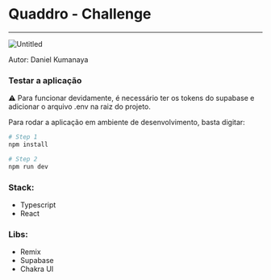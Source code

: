# Quaddro - Challenge

---

![Untitled](https://github.com/kumanaya/quaddro-challenge/blob/main/media/banner.png?raw=true)

Autor: Daniel Kumanaya

### Testar a aplicação

<aside>
⚠️ Para funcionar devidamente, é necessário ter os tokens do supabase e adicionar o arquivo .env na raiz do projeto.

</aside>

Para rodar a aplicação em ambiente de desenvolvimento, basta digitar:

```bash
# Step 1
npm install

# Step 2
npm run dev
```

### Stack:

- Typescript
- React

### Libs:

- Remix
- Supabase
- Chakra UI
